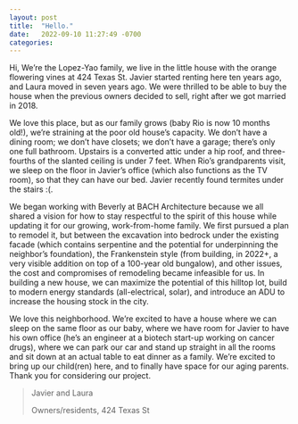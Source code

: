 ```yaml
---
layout: post
title:  "Hello."
date:   2022-09-10 11:27:49 -0700
categories: 
---
```


Hi,
We’re the Lopez-Yao family, we live in the little house with the orange flowering vines at 424 Texas St. Javier started renting here ten years ago, and Laura moved in seven years ago. We were thrilled to be able to buy the house when the previous owners decided to sell, right after we got married in 2018. 

We love this place, but as our family grows (baby Rio is now 10 months old!), we’re straining at the poor old house’s capacity. We don’t have a dining room; we don’t have closets; we don’t have a garage; there’s only one full bathroom. Upstairs is a converted attic under a hip roof, and three-fourths of the slanted ceiling is under 7 feet. When Rio’s grandparents visit, we sleep on the floor in Javier’s office (which also functions as the TV room), so that they can have our bed. Javier recently found termites under the stairs :(.

We began working with Beverly at BACH Architecture because we all shared a vision for how to stay respectful to the spirit of this house while updating it for our growing, work-from-home family. We first pursued a plan to remodel it, but between the excavation into bedrock under the existing facade (which contains serpentine and the potential for underpinning the neighbor’s foundation), the Frankenstein style (from building, in 2022+, a very visible addition on top of a 100-year old bungalow), and other issues, the cost and compromises of remodeling became infeasible for us. In building a new house, we can maximize the potential of this hilltop lot, build to modern energy standards (all-electrical, solar), and introduce an ADU to increase the housing stock in the city.

We love this neighborhood. We’re excited to have a house where we can sleep on the same floor as our baby, where we have room for Javier to have his own office (he’s an engineer at a biotech start-up working on cancer drugs), where we can park our car and stand up straight in all the rooms and sit down at an actual table to eat dinner as a family. We’re excited to bring up our child(ren) here, and to finally have space for our aging parents. Thank you for considering our project. 

> Javier and Laura
> 
> Owners/residents, 424 Texas St
